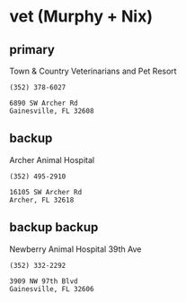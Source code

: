 # vet (Murphy + Nix)

## primary

Town & Country Veterinarians and Pet Resort

```
(352) 378-6027
```

```
6890 SW Archer Rd
Gainesville, FL 32608
```

## backup

Archer Animal Hospital

```
(352) 495-2910
```

```
16105 SW Archer Rd
Archer, FL 32618
```

## backup backup

Newberry Animal Hospital 39th Ave

```
(352) 332-2292
```

```
3909 NW 97th Blvd
Gainesville, FL 32606
```


